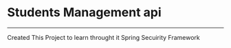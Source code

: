 # Students Management api
---

Created This Project to learn throught it Spring Secuirity Framework
